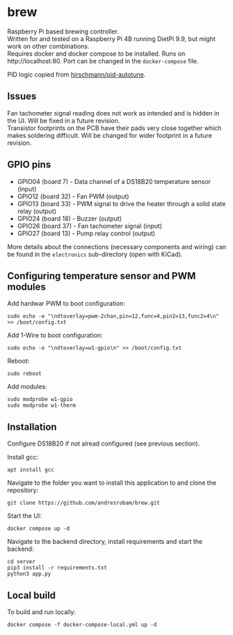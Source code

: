 # brew

Raspberry Pi based brewing controller.\
Written for and tested on a Raspberry Pi 4B running DietPi 9.9, but might work on other combinations.\
Requires docker and docker compose to be installed.
Runs on http://localhost:80. Port can be changed in the `docker-compose` file.

PID logic copied from [hirschmann/pid-autotune](https://github.com/hirschmann/pid-autotune).

## Issues

Fan tachometer signal reading does not work as intended and is hidden in the UI. Will be fixed in a future revision. \
Transistor footprints on the PCB have their pads very close together which makes soldering difficult. Will be changed for wider footprint in a future revision.

## GPIO pins

- GPIO04 (board 7) - Data channel of a DS18B20 temperature sensor (input)
- GPIO12 (board 32) - Fan PWM (output)
- GPIO13 (board 33) - PWM signal to drive the heater through a solid state relay (output)
- GPIO24 (board 18) - Buzzer (output)
- GPIO26 (board 37) - Fan tachometer signal (input)
- GPIO27 (board 13) - Pump relay control (output)

More details about the connections (necessary components and wiring) can be found in the `electronics` sub-directory (open with KiCad).

## Configuring temperature sensor and PWM modules

Add hardwar PWM to boot configuration:

```
sudo echo -e "\ndtoverlay=pwm-2chan,pin=12,func=4,pin2=13,func2=4\n" >> /boot/config.txt
```

Add 1-Wire to boot configuration:

```
sudo echo -e "\ndtoverlay=w1-gpio\n" >> /boot/config.txt
```

Reboot:

```
sudo reboot
```

Add modules:

```
sudo modprobe w1-gpio
sudo modprobe w1-therm
```

## Installation

Configure DS18B20 if not alread configured (see previous section).

Install gcc:
```
apt install gcc
```

Navigate to the folder you want to install this application to and clone the repository:
```
git clone https://github.com/andresrobam/brew.git
```

Start the UI:
```
docker compose up -d
```

Navigate to the backend directory, install requirements and start the backend:
```
cd server
pip3 install -r requirements.txt
python3 app.py
```

## Local build

To build and run locally:

```
docker compose -f docker-compose-local.yml up -d
```
